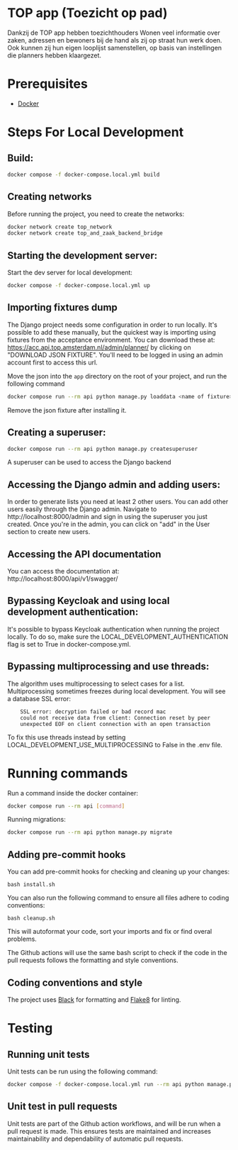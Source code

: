 # TOP app (Toezicht op pad)
Dankzij de TOP app hebben toezichthouders Wonen veel informatie over zaken, adressen en bewoners bij de hand als zij op straat hun werk doen. Ook kunnen zij hun eigen looplijst samenstellen, op basis van instellingen die planners hebben klaargezet.

# Prerequisites

- [Docker](https://docs.docker.com/docker-for-mac/install/)

# Steps For Local Development

## Build:
```bash
docker compose -f docker-compose.local.yml build
```

## Creating networks
Before running the project, you need to create the networks:
```bash
docker network create top_network
docker network create top_and_zaak_backend_bridge
```
## Starting the development server:
Start the dev server for local development:
```bash
docker compose -f docker-compose.local.yml up
```

## Importing fixtures dump
The Django project needs some configuration in order to run locally. It's possible to add these manually, but the quickest way is importing using fixtures from the acceptance environment. You can download these at: https://acc.api.top.amsterdam.nl/admin/planner/ by clicking on "DOWNLOAD JSON FIXTURE". You'll need to be logged in using an admin account first to access this url.

Move the json into the `app` directory on the root of your project, and run the following command

```bash
docker compose run --rm api python manage.py loaddata <name of fixture>
```
Remove the json fixture after installing it.

## Creating a superuser:
```bash
docker compose run --rm api python manage.py createsuperuser
```
A superuser can be used to access the Django backend

## Accessing the Django admin and adding users:
In order to generate lists you need at least 2 other users.
You can add other users easily through the Django admin.
Navigate to http://localhost:8000/admin and sign in using the superuser you just created.
Once you're in the admin, you can click on "add" in the User section to create new users.

## Accessing the API documentation

You can access the documentation at:
http://localhost:8000/api/v1/swagger/

## Bypassing Keycloak and using local development authentication:
It's possible to bypass Keycloak authentication when running the project locally.
To do so, make sure the LOCAL_DEVELOPMENT_AUTHENTICATION flag is set to True in docker-compose.yml.

## Bypassing multiprocessing and use threads:
The algorithm uses multiprocessing to select cases for a list. Multiprocessing sometimes freezes during local development. You will see a database SSL error:
```
    SSL error: decryption failed or bad record mac
    could not receive data from client: Connection reset by peer
    unexpected EOF on client connection with an open transaction
```
To fix this use threads instead by setting LOCAL_DEVELOPMENT_USE_MULTIPROCESSING to False in the .env file.


# Running commands
Run a command inside the docker container:

```bash
docker compose run --rm api [command]
```

Running migrations:
```bash
docker compose run --rm api python manage.py migrate
```

## Adding pre-commit hooks
You can add pre-commit hooks for checking and cleaning up your changes:
```
bash install.sh
```

You can also run the following command to ensure all files adhere to coding conventions:
```
bash cleanup.sh
```
This will autoformat your code, sort your imports and fix or find overal problems.

The Github actions will use the same bash script to check if the code in the pull requests follows the formatting and style conventions.

## Coding conventions and style
The project uses [Black](https://github.com/psf/black) for formatting and [Flake8](https://pypi.org/project/flake8/) for linting.

# Testing
## Running unit tests
Unit tests can be run using the following command:
```bash
docker compose -f docker-compose.local.yml run --rm api python manage.py test

```

## Unit test in pull requests
Unit tests are part of the Github action workflows, and will be run when a pull request is made. This ensures tests are maintained and increases maintainability and dependability of automatic pull requests.
